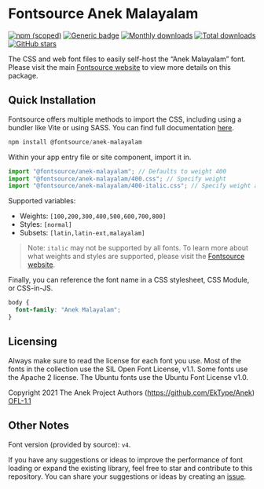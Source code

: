 # Fontsource Anek Malayalam

[![npm (scoped)](https://img.shields.io/npm/v/@fontsource/anek-malayalam?color=brightgreen)](https://www.npmjs.com/package/@fontsource/anek-malayalam) [![Generic badge](https://img.shields.io/badge/fontsource-passing-brightgreen)](https://github.com/fontsource/fontsource) [![Monthly downloads](https://badgen.net/npm/dm/@fontsource/anek-malayalam)](https://github.com/fontsource/fontsource) [![Total downloads](https://badgen.net/npm/dt/@fontsource/anek-malayalam)](https://github.com/fontsource/fontsource) [![GitHub stars](https://img.shields.io/github/stars/fontsource/fontsource.svg?style=social&label=Star)](https://github.com/fontsource/fontsource/stargazers)

The CSS and web font files to easily self-host the “Anek Malayalam” font. Please visit the main [Fontsource website](https://fontsource.org/fonts/anek-malayalam) to view more details on this package.

## Quick Installation

Fontsource offers multiple methods to import the CSS, including using a bundler like Vite or using SASS. You can find full documentation [here](https://fontsource.org/docs/getting-started/introduction).

```javascript
npm install @fontsource/anek-malayalam
```

Within your app entry file or site component, import it in.

```javascript
import "@fontsource/anek-malayalam"; // Defaults to weight 400
import "@fontsource/anek-malayalam/400.css"; // Specify weight
import "@fontsource/anek-malayalam/400-italic.css"; // Specify weight and style
```

Supported variables:
- Weights: `[100,200,300,400,500,600,700,800]`
- Styles: `[normal]`
- Subsets: `[latin,latin-ext,malayalam]`

> Note: `italic` may not be supported by all fonts. To learn more about what weights and styles are supported, please visit the [Fontsource website](https://fontsource.org/fonts/anek-malayalam).

Finally, you can reference the font name in a CSS stylesheet, CSS Module, or CSS-in-JS.

```css
body {
  font-family: "Anek Malayalam";
}
```

## Licensing
Always make sure to read the license for each font you use. Most of the fonts in the collection use the SIL Open Font License, v1.1. Some fonts use the Apache 2 license. The Ubuntu fonts use the Ubuntu Font License v1.0.

Copyright 2021 The Anek Project Authors (https://github.com/EkType/Anek)
[OFL-1.1](http://scripts.sil.org/OFL)

## Other Notes
Font version (provided by source): `v4`.

If you have any suggestions or ideas to improve the performance of font loading or expand the existing library, feel free to star and contribute to this repository. You can share your suggestions or ideas by creating an [issue](https://github.com/fontsource/fontsource/issues).